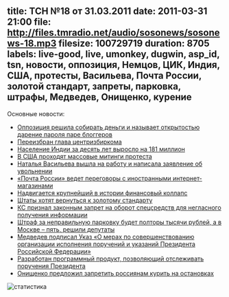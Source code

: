 title: ТСН №18 от 31.03.2011
date: 2011-03-31 21:00
file: http://files.tmradio.net/audio/sosonews/sosonews-18.mp3
filesize: 100729719
duration: 8705
labels: live-good, live, umonkey, dugwin, asp_id, tsn, новости, оппозиция, Немцов, ЦИК, Индия, США, протесты, Васильева, Почта России, золотой стандарт, запреты, парковка, штрафы, Медведев, Онищенко, курение
---
Основные новости:

<ul>
<li><a href="http://txt.newsru.com/russia/29mar2011/putin_corruption.html">Оппозиция решила собирать деньги и называет открытостью дарение пароля паре блоггеров</a></li>
<li><a href="http://echo.msk.ru/news/761173-echo.html">Переизбран глава центризбиркома</a></li>
<li><a href="http://lenta.ru/news/2011/03/31/census/">Население Индии за десять лет выросло на 181 миллион</a></li>
<li><a href="http://slon.ru/blogs/samorukov/post/569956/">В США проходят массовые митинги протеста</a></li>
<li><a href="http://txt.newsru.com/russia/28mar2011/vasiljeva.html">Наталья Васильева вышла на работу и написала заявление об увольнении</a></li>
<li><a href="http://www.kommersant.ru/doc-rss/1610799">«Почта России» ведет переговоры с иностранными интернет-магазинами</a></li>
<li><a href="http://www.nr2.ru/moskow/325870.html">Надвигается крупнейший в истории финансовый коллапс</a></li>
<li><a href="http://www.rbcdaily.ru/2011/03/24/world/562949979926485">Штаты хотят вернуться к золотому стандарту</a></li>
<li><a href="http://www.ksrf.ru/News/Pages/ViewItem.aspx?ParamId=856">КС признал законным запрет на оборот спецсредств для негласного получения информации</a></li>
<li><a href="http://gazeta.ru/news/lenta/2011/03/25/n_1762569.shtml">Штраф за неправильную парковку будет полторы тысячи рублей, а в Москве – пять, решили депутаты</a></li>
<li><a href="http://news.kremlin.ru/acts/10754">Медведев подписал Указ «О мерах по совершенствованию организации исполнения поручений и указаний Президента Российской Федерации»</a></li>
<li><a href="http://www.i-russia.ru/computers/news/3960/">Разработан программный продукт, позволяющий отслеживать поручения Президента</a></li>
<li><a href="http://www.dni.ru/society/2011/3/30/209796.html">Онищенко предложил запретить россиянам курить на остановках</a></li>
</ul>

![статистика](http://files.tmradio.net/audio/sosonews/sosonews-18.png)
